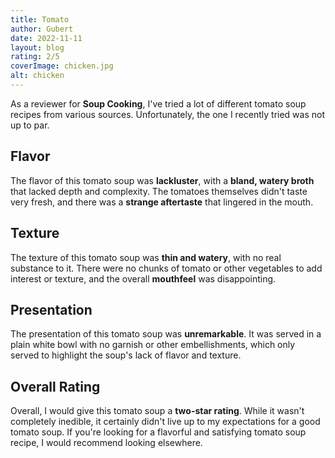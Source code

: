 ```yaml
---
title: Tomato
author: Gubert
date: 2022-11-11
layout: blog
rating: 2/5
coverImage: chicken.jpg
alt: chicken
---
```


As a reviewer for **Soup Cooking**, I've tried a lot of different tomato soup recipes from various sources. Unfortunately, the one I recently tried was not up to par.

<!--more-->

## Flavor

The flavor of this tomato soup was **lackluster**, with a **bland, watery broth** that lacked depth and complexity. The tomatoes themselves didn't taste very fresh, and there was a **strange aftertaste** that lingered in the mouth.

## Texture

The texture of this tomato soup was **thin and watery**, with no real substance to it. There were no chunks of tomato or other vegetables to add interest or texture, and the overall **mouthfeel** was disappointing.

## Presentation

The presentation of this tomato soup was **unremarkable**. It was served in a plain white bowl with no garnish or other embellishments, which only served to highlight the soup's lack of flavor and texture.

## Overall Rating

Overall, I would give this tomato soup a **two-star rating**. While it wasn't completely inedible, it certainly didn't live up to my expectations for a good tomato soup. If you're looking for a flavorful and satisfying tomato soup recipe, I would recommend looking elsewhere.
